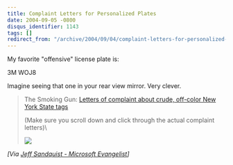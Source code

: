 ```yaml
---
title: Complaint Letters for Personalized Plates
date: 2004-09-05 -0800
disqus_identifier: 1143
tags: []
redirect_from: "/archive/2004/09/04/complaint-letters-for-personalized-plates.aspx/"
---
```


My favorite "offensive" license plate is:

3M WOJ8

Imagine seeing that one in your rear view mirror. Very clever.

> The Smoking Gun: [Letters of complaint about crude, off-color New York
> State tags](http://thesmokinggun.com/archive/0903041nys1.html)
>
> (Make sure you scroll down and click through the actual complaint
> letters)\
>
> ![](http://www.jeffsandquist.com/aggbug.ashx?id=8c577814-9298-450c-b24e-3a33e213ac14)

*[Via [Jeff Sandquist - Microsoft
Evangelist](http://www.jeffsandquist.com/PermaLink,guid,8c577814-9298-450c-b24e-3a33e213ac14.aspx)]*

